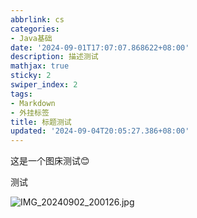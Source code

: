 ```yaml
---
abbrlink: cs
categories:
- Java基础
date: '2024-09-01T17:07:07.868622+08:00'
description: 描述测试
mathjax: true
sticky: 2
swiper_index: 2
tags:
- Markdown
- 外挂标签
title: 标题测试
updated: '2024-09-04T20:05:27.386+08:00'
---
```

这是一个图床测试😊

测试


![IMG_20240902_200126.jpg](https://imgbed-2zc.pages.dev/file/636cd5cecd6c9e4811325.jpg)
